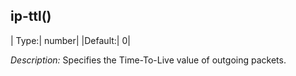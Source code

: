 ## ip-ttl()

|  Type:|      number|
  |Default:|   0|

*Description:* Specifies the Time-To-Live value of outgoing packets.
